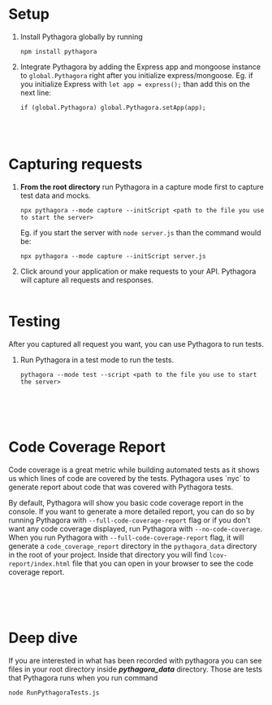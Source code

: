<h1>Setup</h1>

1. Install Pythagora globally by running
   ```
   npm install pythagora
   ```
2. Integrate Pythagora by adding the Express app and mongoose instance to `global.Pythagora` right after you initialize express/mongoose. Eg. if you initialize Express with `let app = express();` than add this on the next line:
    ```
    if (global.Pythagora) global.Pythagora.setApp(app);
   ```
   <br><br>
<h1>Capturing requests</h1>

1. <b>From the root directory</b> run Pythagora in a capture mode first to capture test data and mocks.
      ```
      npx pythagora --mode capture --initScript <path to the file you use to start the server>
      ```
   Eg. if you start the server with `node server.js` than the command would be:
      ```
      npx pythagora --mode capture --initScript server.js
      ```
2. Click around your application or make requests to your API. Pythagora will capture all requests and responses.
<br><br>
<h1>Testing</h1>
After you captured all request you want, you can use Pythagora to run tests.

1. Run Pythagora in a test mode to run the tests.
      ```
      pythagora --mode test --script <path to the file you use to start the server>
      ```
<br><br><br>
<h1>Code Coverage Report</h1>
Code coverage is a great metric while building automated tests as it shows us which lines of code are covered by the tests. Pythagora uses `nyc` to generate report about code that was covered with Pythagora tests.

By default, Pythagora will show you basic code coverage report in the console. If you want to generate a more detailed report, you can do so by running Pythagora with `--full-code-coverage-report` flag or if you don't want any code coverage displayed, run Pythagora with `--no-code-coverage`.
When you run Pythagora with `--full-code-coverage-report` flag, it will generate a `code_coverage_report` directory in the `pythagora_data` directory in the root of your project. Inside that directory you will find `lcov-report/index.html` file that you can open in your browser to see the code coverage report.

<br><br><br>
<h1>Deep dive</h1>
If you are interested in what has been recorded with pythagora
you can see files in your root directory inside <strong><i>pythagora_data</i></strong> directory.
Those are tests that Pythagora runs when you run command

```
node RunPythagoraTests.js
```
